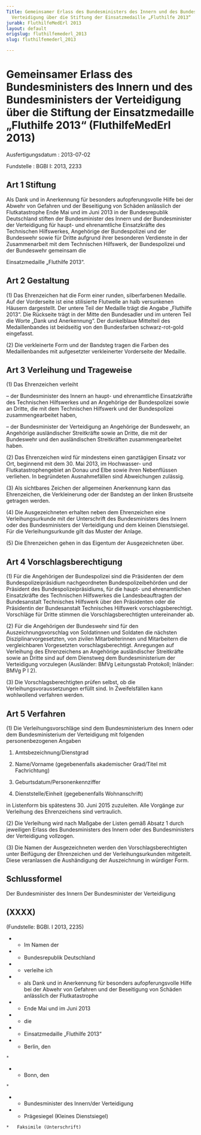 ```yaml
---
Title: Gemeinsamer Erlass des Bundesministers des Innern und des Bundesministers der
  Verteidigung über die Stiftung der Einsatzmedaille „Fluthilfe 2013“
jurabk: FluthilfeMedErl 2013
layout: default
origslug: fluthilfemederl_2013
slug: fluthilfemederl_2013

---
```


# Gemeinsamer Erlass des Bundesministers des Innern und des Bundesministers der Verteidigung über die Stiftung der Einsatzmedaille „Fluthilfe 2013“ (FluthilfeMedErl 2013)

Ausfertigungsdatum
:   2013-07-02

Fundstelle
:   BGBl I: 2013, 2233


## Art 1 Stiftung

Als Dank und in Anerkennung für besonders aufopferungsvolle Hilfe bei der Abwehr von Gefahren und der Beseitigung von Schäden anlässlich der Flutkatastrophe Ende Mai und im Juni 2013 in der Bundesrepublik Deutschland stiften der Bundesminister des Innern und der Bundesminister der Verteidigung für haupt- und ehrenamtliche Einsatzkräfte des Technischen Hilfswerkes, Angehörige der Bundespolizei und der Bundeswehr sowie für Dritte aufgrund ihrer besonderen Verdienste in der Zusammenarbeit mit dem Technischen Hilfswerk, der Bundespolizei und der Bundeswehr gemeinsam die

Einsatzmedaille „Fluthilfe 2013“.


## Art 2 Gestaltung

(1) Das Ehrenzeichen hat die Form einer runden, silberfarbenen Medaille. Auf der Vorderseite ist eine stilisierte Flutwelle an halb versunkenen Häusern dargestellt. Der untere Teil der Medaille trägt die Angabe „Fluthilfe 2013“. Die Rückseite trägt in der Mitte den Bundesadler und im unteren Teil die Worte „Dank und Anerkennung“. Der dunkelblaue Mittelteil des Medaillenbandes ist beidseitig von den Bundesfarben schwarz-rot-gold eingefasst.

(2) Die verkleinerte Form und der Bandsteg tragen die Farben des Medaillenbandes mit aufgesetzter verkleinerter Vorderseite der Medaille.


## Art 3 Verleihung und Trageweise

(1) Das Ehrenzeichen verleiht

–   der Bundesminister des Innern an haupt- und ehrenamtliche Einsatzkräfte des Technischen Hilfswerkes und an Angehörige der Bundespolizei sowie an Dritte, die mit dem Technischen Hilfswerk und der Bundespolizei zusammengearbeitet haben,


–   der Bundesminister der Verteidigung an Angehörige der Bundeswehr, an Angehörige ausländischer Streitkräfte sowie an Dritte, die mit der Bundeswehr und den ausländischen Streitkräften zusammengearbeitet haben.




(2) Das Ehrenzeichen wird für mindestens einen ganztägigen Einsatz vor Ort, beginnend mit dem 30. Mai 2013, im Hochwasser- und Flutkatastrophengebiet an Donau und Elbe sowie ihren Nebenflüssen verliehen. In begründeten Ausnahmefällen sind Abweichungen zulässig.

(3) Als sichtbares Zeichen der allgemeinen Anerkennung kann das Ehrenzeichen, die Verkleinerung oder der Bandsteg an der linken Brustseite getragen werden.

(4) Die Ausgezeichneten erhalten neben dem Ehrenzeichen eine Verleihungsurkunde mit der Unterschrift des Bundesministers des Innern oder des Bundesministers der Verteidigung und dem kleinen Dienstsiegel. Für die Verleihungsurkunde gilt das Muster der Anlage.

(5) Die Ehrenzeichen gehen in das Eigentum der Ausgezeichneten über.


## Art 4 Vorschlagsberechtigung

(1) Für die Angehörigen der Bundespolizei sind die Präsidenten der dem Bundespolizeipräsidium nachgeordneten Bundespolizeibehörden und der Präsident des Bundespolizeipräsidiums, für die haupt- und ehrenamtlichen Einsatzkräfte des Technischen Hilfswerkes die Landesbeauftragten der Bundesanstalt Technisches Hilfswerk über den Präsidenten oder die Präsidentin der Bundesanstalt Technisches Hilfswerk vorschlagsberechtigt. Vorschläge für Dritte stimmen die Vorschlagsberechtigten untereinander ab.

(2) Für die Angehörigen der Bundeswehr sind für den Auszeichnungsvorschlag von Soldatinnen und Soldaten die nächsten Disziplinarvorgesetzten, von zivilen Mitarbeiterinnen und Mitarbeitern die vergleichbaren Vorgesetzten vorschlagsberechtigt. Anregungen auf Verleihung des Ehrenzeichens an Angehörige ausländischer Streitkräfte sowie an Dritte sind auf dem Dienstweg dem Bundesministerium der Verteidigung vorzulegen (Ausländer: BMVg Leitungsstab Protokoll; Inländer: BMVg P I 2).

(3) Die Vorschlagsberechtigten prüfen selbst, ob die Verleihungsvoraussetzungen erfüllt sind. In Zweifelsfällen kann wohlwollend verfahren werden.


## Art 5 Verfahren

(1) Die Verleihungsvorschläge sind dem Bundesministerium des Innern oder dem Bundesministerium der Verteidigung mit folgenden personenbezogenen Angaben

1.  Amtsbezeichnung/Dienstgrad


2.  Name/Vorname (gegebenenfalls akademischer Grad/Titel mit Fachrichtung)


3.  Geburtsdatum/Personenkennziffer


4.  Dienststelle/Einheit (gegebenenfalls Wohnanschrift)



in Listenform bis spätestens 30. Juni 2015 zuzuleiten. Alle Vorgänge zur Verleihung des Ehrenzeichens sind vertraulich.

(2) Die Verleihung wird nach Maßgabe der Listen gemäß Absatz 1 durch jeweiligen Erlass des Bundesministers des Innern oder des Bundesministers der Verteidigung vollzogen.

(3) Die Namen der Ausgezeichneten werden den Vorschlagsberechtigten unter Beifügung der Ehrenzeichen und der Verleihungsurkunden mitgeteilt. Diese veranlassen die Aushändigung der Auszeichnung in würdiger Form.


## Schlussformel

Der Bundesminister des Innern
Der Bundesminister der Verteidigung


## (XXXX)

(Fundstelle: BGBl. I 2013, 2235)


*    *   Im Namen der


*    *   Bundesrepublik Deutschland


*    *   verleihe ich



*    *   als Dank und in Anerkennung für besonders aufopferungsvolle
        Hilfe bei der Abwehr von Gefahren und der Beseitigung von
        Schäden anlässlich der Flutkatastrophe


*    *   Ende Mai und im Juni 2013


*    *   die


*    *   Einsatzmedaille „Fluthilfe 2013“


*    *   Berlin, den

    *

*    *   Bonn, den

    *

*    *   Bundesminister des Innern/der Verteidigung


*    *   Prägesiegel
        (Kleines Dienstsiegel)

    *   Faksimile (Unterschrift)



